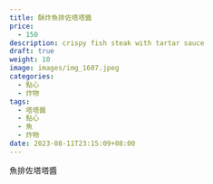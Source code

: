 ```yaml
---
title: 酥炸魚排佐塔塔醬
price:
  - 150
description: crispy fish steak with tartar sauce
draft: true
weight: 10
image: images/img_1607.jpeg
categories:
  - 點心
  - 炸物
tags:
  - 塔塔醬
  - 點心
  - 魚
  - 炸物
date: 2023-08-11T23:15:09+08:00
---
```

魚排佐塔塔醬